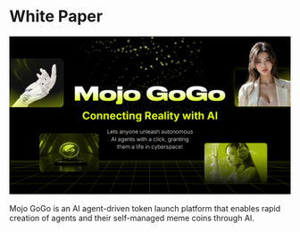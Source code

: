 # White Paper

![Banner](../assets/white-paper/1.jpg)

Mojo GoGo is an AI agent-driven token launch platform that enables rapid creation of agents and their self-managed meme coins through AI.